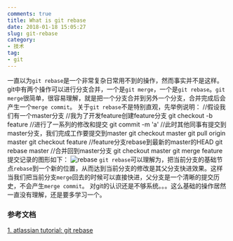 ```yaml
---
comments: true
title: What is git rebase
date: 2018-01-18 15:05:27
slug: git-rebase
category:
- 技术
tag:
- git
---
```

一直以为`git rebase`是一个非常复杂日常用不到的操作，然而事实并不是这样。git中有两个操作可以进行分支合并，一个是`git merge`，一个是`git rebase`。`git merge`很简单，很容易理解，就是把一个分支合并到另外一个分支，合并完成后会产生一个`merge commit`。
关于`git rebase`不是特别直观，先举例说明：
    //假设我们有一个master分支
    //我为了开发feature创建feature分支
    git checkout -b feature
    //进行了一系列的修改和提交
    git commit -m 'a'
    //此时其他同事有提交到master分支，我们完成工作要提交到master
    git checkout master
    git pull origin master
    git checkout feature
    //feature分支rebase到最新的master的HEAD
    git rebase master
    //合并回到master分支
    git checkout master
    git merge feature
提交记录的图形如下：
![rebase](https://wac-cdn.atlassian.com/dam/jcr:e4a40899-636b-4988-9774-eaa8a440575b/02.svg?cdnVersion=jh)
`git rebase`可以理解为，把当前分支的基础节点`rebase`到一个新的位置，从而达到当前分支的修改是其父分支快进效果。这样当我们把当前分支`merge`回去的时候可以直接快进，父分支是一个清晰的提交历史，不会产生`merge commit`。
对git的认识还是不够系统。。。这么基础的操作居然一直没有理解，还是要多学习一个。
### 参考文档
[1. atlassian tutorial: git rebase](https://www.atlassian.com/git/tutorials/rewriting-history/git-rebase)
